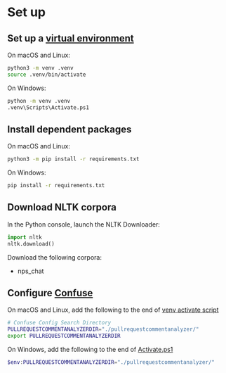 # Set up
## Set up a [virtual environment](https://docs.python.org/3.6/library/venv.html#module-venv)
On macOS and Linux:
```bash
python3 -m venv .venv
source .venv/bin/activate
```
On Windows:
```bash
python -m venv .venv
.venv\Scripts\Activate.ps1
```

## Install dependent packages
On macOS and Linux:
```bash
python3 -m pip install -r requirements.txt
```
On Windows:
```bash
pip install -r requirements.txt
```

## Download NLTK corpora
In the Python console, launch the NLTK Downloader:
```python
import nltk
nltk.download()
```
Download the following corpora:
- nps_chat

## Configure [Confuse](http://confuse.readthedocs.org) 
On macOS and Linux, add the following to the end of [venv activate script](.venv/bin/activate)
```bash
# Confuse Config Search Directory
PULLREQUESTCOMMENTANALYZERDIR="./pullrequestcommentanalyzer/"
export PULLREQUESTCOMMENTANALYZERDIR
```
On Windows, add the following to the end of [Activate.ps1](.venv\Scripts\Activate.ps1)
```powershell
$env:PULLREQUESTCOMMENTANALYZERDIR="./pullrequestcommentanalyzer/"
```